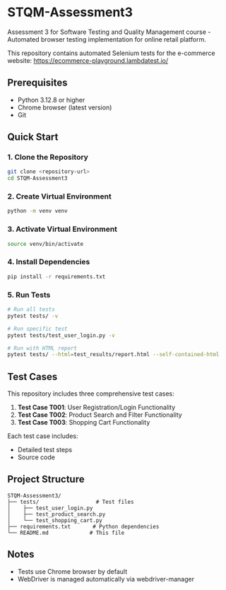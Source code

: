 # STQM-Assessment3

Assessment 3 for Software Testing and Quality Management course - Automated browser testing implementation for online retail platform.

This repository contains automated Selenium tests for the e-commerce website: https://ecommerce-playground.lambdatest.io/

## Prerequisites
- Python 3.12.8 or higher
- Chrome browser (latest version)
- Git

## Quick Start

### 1. Clone the Repository
```bash
git clone <repository-url>
cd STQM-Assessment3
```

### 2. Create Virtual Environment
```bash
python -m venv venv
```

### 3. Activate Virtual Environment
```bash
source venv/bin/activate
```

### 4. Install Dependencies
```bash
pip install -r requirements.txt
```

### 5. Run Tests
```bash
# Run all tests
pytest tests/ -v

# Run specific test
pytest tests/test_user_login.py -v

# Run with HTML report
pytest tests/ --html=test_results/report.html --self-contained-html
```

## Test Cases

This repository includes three comprehensive test cases:

1. **Test Case T001**: User Registration/Login Functionality
2. **Test Case T002**: Product Search and Filter Functionality
3. **Test Case T003**: Shopping Cart Functionality

Each test case includes:
- Detailed test steps
- Source code

## Project Structure
```
STQM-Assessment3/
├── tests/                  # Test files
│    ├── test_user_login.py
│    ├── test_product_search.py
│    └── test_shopping_cart.py
├── requirements.txt       # Python dependencies
└── README.md             # This file
```

## Notes
- Tests use Chrome browser by default
- WebDriver is managed automatically via webdriver-manager
